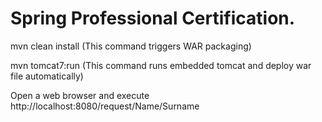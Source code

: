 # Spring Professional Certification.

mvn clean install (This command triggers WAR packaging)

mvn tomcat7:run (This command runs embedded tomcat and deploy war file automatically)  

Open a web browser and execute http://localhost:8080/request/Name/Surname


